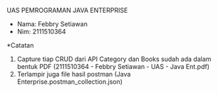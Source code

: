 UAS PEMROGRAMAN JAVA ENTERPRISE
- Nama: Febbry Setiawan
- Nim: 2111510364

*Catatan
1. Capture tiap CRUD dari API Category dan Books sudah ada dalam bentuk PDF (2111510364 - Febbry Setiawan - UAS - Java Ent.pdf)
2. Terlampir juga file hasil postman (Java Enterprise.postman_collection.json)
